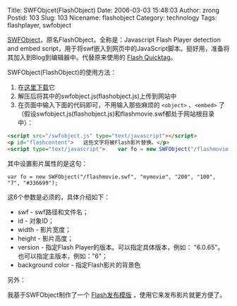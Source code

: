 Title: SWFObjcet(FlashObject)
Date: 2006-03-03 15:48:03
Author: zrong
Postid: 103
Slug: 103
Nicename: flashobject
Category: technology
Tags: flashplayer, swfobject

[SWFObject](http://blog.deconcept.com/swfobject/)，原名FlashObject，全称是：Javascript Flash Player detection and embed script，用于将swf嵌入到网页中的JavaScript脚本。挺好用，准备将其加入到Blog到编辑器中。代替原来使用的 [Flash Quicktag](http://www.ssdesigninteractive.com/ssdesign/?p=82)。

SWFObject(FlashObject)的使用方法：<!--more-->

1.  在[这里下载](http://blog.deconcept.com/swfobject/swfobject1-4.zip)它
2.  解压后将其中的swfobject.js(flashobject.js)上传到网站中
3.  在页面中输入下面的代码即可，不用输入那些麻烦的 `<object>` 、`<embed>` 了（假设swfobject.js(flashobject.js)和flashmovie.swf都处于网站根目录中）：

``` html
<script src="/swfobject.js" type="text/javascript"></script>
<p id="flashcontent">   这些文字将被Flash影片替换。</p>
<script type="text/javascript">    var fo = new SWFObject("/flashmovie.swf", "mymovie", "200", "100", "7", "#336699");    fo.write("flashcontent"); </script>
```

其中设置影片属性的是这句：

``` {lang="javascript"}
var fo = new SWFObject("/flashmovie.swf", "mymovie", "200", "100", "7", "#336699");
```

这6个参数是必须的，具体介绍如下：

-   swf - swf路径和文件名；
-   id - 对象ID；
-   width - 影片宽度；
-   height - 影片高度；
-   version - 指定Flash Player的版本。可以指定具体版本，例如：
    "6.0.65"。也可以指定主版本，例如："6"；
-   background color - 指定Flash影片的背景色

另外：

我基于SWFObject制作了一个 [Flash发布模版](http://zengrong.net/post/185.htm) ，使用它来发布影片就更方便了。

